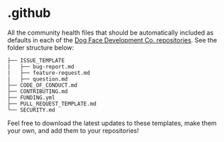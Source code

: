# .github

All the community health files that should be automatically included as defaults in each of the [Dog Face Development Co. repositories](https://github.com/Dog-Face-Development?tab=repositories). See the folder structure below:

```text
├── ISSUE_TEMPLATE
|   ├── bug-report.md
|   ├── feature-request.md
|   ├── question.md
├── CODE_OF_CONDUCT.md
├── CONTRIBUTING.md
├── FUNDING.yml
├── PULL_REQUEST_TEMPLATE.md
└── SECURITY.md
```

Feel free to download the latest updates to these templates, make them your own, and add them to your repositories!
